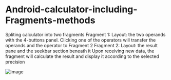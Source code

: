 # Android-calculator-including-Fragments-methods

Spliting calculator into two fragments
Fragment 1:
Layout: the two operands with the 4-buttons panel.
Clicking one of the operators will transfer the operands and the
operator to Fragment 2
Fragment 2:
Layout: the result pane and the seekbar section beneath it
Upon receiving new data, the fragment will calculate the result and
display it according to the selected precision

![image](https://user-images.githubusercontent.com/68581379/168068201-591b515b-135d-4273-bec0-3efc48923728.png)
